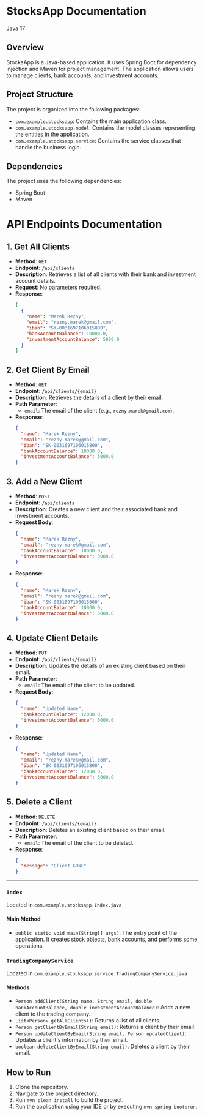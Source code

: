 # StocksApp Documentation
Java 17
## Overview
StocksApp is a Java-based application. It uses Spring Boot for dependency injection and Maven for project management. The application allows users to manage clients, bank accounts, and investment accounts.

## Project Structure
The project is organized into the following packages:
- `com.example.stocksapp`: Contains the main application class.
- `com.example.stocksapp.model`: Contains the model classes representing the entities in the application.
- `com.example.stocksapp.service`: Contains the service classes that handle the business logic.

## Dependencies
The project uses the following dependencies:
- Spring Boot
- Maven

# API Endpoints Documentation

## 1. **Get All Clients**
- **Method**: `GET`
- **Endpoint**: `/api/clients`
- **Description**: Retrieves a list of all clients with their bank and investment account details.
- **Request**: No parameters required.
- **Response**:
  ```json
  [
    {
      "name": "Marek Rezny",
      "email": "rezny.marek@gmail.com",
      "iban": "SK-0031697106015800",
      "bankAccountBalance": 10000.0,
      "investmentAccountBalance": 5000.0
    }
  ]
  ```

## 2. **Get Client By Email**
- **Method**: `GET`
- **Endpoint**: `/api/clients/{email}`
- **Description**: Retrieves the details of a client by their email.
- **Path Parameter**:
    - `email`: The email of the client (e.g., `rezny.marek@gmail.com`).
- **Response**:
  ```json
  {
    "name": "Marek Rezny",
    "email": "rezny.marek@gmail.com",
    "iban": "SK-0031697106015800",
    "bankAccountBalance": 10000.0,
    "investmentAccountBalance": 5000.0
  }
  ```

## 3. **Add a New Client**
- **Method**: `POST`
- **Endpoint**: `/api/clients`
- **Description**: Creates a new client and their associated bank and investment accounts.
- **Request Body**:
  ```json
  {
    "name": "Marek Rezny",
    "email": "rezny.marek@gmail.com",
    "bankAccountBalance": 10000.0,
    "investmentAccountBalance": 5000.0
  }
  ```
- **Response**:
  ```json
  {
    "name": "Marek Rezny",
    "email": "rezny.marek@gmail.com",
    "iban": "SK-0031697106015800",
    "bankAccountBalance": 10000.0,
    "investmentAccountBalance": 5000.0
  }
  ```

## 4. **Update Client Details**
- **Method**: `PUT`
- **Endpoint**: `/api/clients/{email}`
- **Description**: Updates the details of an existing client based on their email.
- **Path Parameter**:
    - `email`: The email of the client to be updated.
- **Request Body**:
  ```json
  {
    "name": "Updated Name",
    "bankAccountBalance": 12000.0,
    "investmentAccountBalance": 6000.0
  }
  ```
- **Response**:
  ```json
  {
    "name": "Updated Name",
    "email": "rezny.marek@gmail.com",
    "iban": "SK-0031697106015800",
    "bankAccountBalance": 12000.0,
    "investmentAccountBalance": 6000.0
  }
  ```

## 5. **Delete a Client**
- **Method**: `DELETE`
- **Endpoint**: `/api/clients/{email}`
- **Description**: Deletes an existing client based on their email.
- **Path Parameter**:
    - `email`: The email of the client to be deleted.
- **Response**:
  ```json
  {
    "message": "Client GONE"
  }
  ```

---

### `Index`
Located in `com.example.stocksapp.Index.java`

#### Main Method
- `public static void main(String[] args)`: The entry point of the application. It creates stock objects, bank accounts, and performs some operations.

### `TradingCompanyService`
Located in `com.example.stocksapp.service.TradingCompanyService.java`

#### Methods
- `Person addClient(String name, String email, double bankAccountBalance, double investmentAccountBalance)`: Adds a new client to the trading company.
- `List<Person> getAllClients()`: Returns a list of all clients.
- `Person getClientByEmail(String email)`: Returns a client by their email.
- `Person updateClientByEmail(String email, Person updatedClient)`: Updates a client's information by their email.
- `boolean deleteClientByEmail(String email)`: Deletes a client by their email.

## How to Run
1. Clone the repository.
2. Navigate to the project directory.
3. Run `mvn clean install` to build the project.
4. Run the application using your IDE or by executing `mvn spring-boot:run`.
